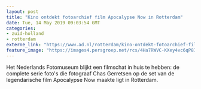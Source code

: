 ```yaml
---
layout: post
title: "Kino ontdekt fotoarchief film Apocalypse Now in Rotterdam"
date: Tue, 14 May 2019 09:03:54 GMT
categories: 
- zuid-holland 
- rotterdam 
externe_link: "https://www.ad.nl/rotterdam/kino-ontdekt-fotoarchief-film-apocalypse-now-in-rotterdam~a89bc685/"
feature_image: "https://images4.persgroep.net/rcs/4Ha7RWVC-KXey4vc6qP8I_jbLOg/diocontent/148336131/_fitwidth/400/?appId=21791a8992982cd8da851550a453bd7f&quality=0.7"
---
```


Het Nederlands Fotomuseum blijkt een filmschat in huis te hebben: de complete serie foto's die fotograaf Chas Gerretsen op de set van de legendarische film Apocalypse Now maakte ligt in Rotterdam.

